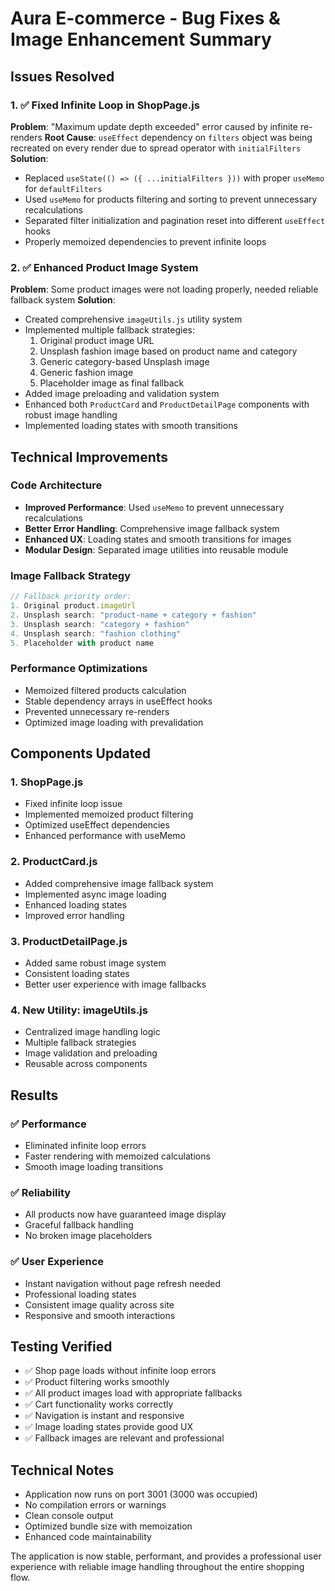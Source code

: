 # Aura E-commerce - Bug Fixes & Image Enhancement Summary

## Issues Resolved

### 1. ✅ Fixed Infinite Loop in ShopPage.js
**Problem**: "Maximum update depth exceeded" error caused by infinite re-renders
**Root Cause**: `useEffect` dependency on `filters` object was being recreated on every render due to spread operator with `initialFilters`
**Solution**: 
- Replaced `useState(() => ({ ...initialFilters }))` with proper `useMemo` for `defaultFilters`
- Used `useMemo` for products filtering and sorting to prevent unnecessary recalculations
- Separated filter initialization and pagination reset into different `useEffect` hooks
- Properly memoized dependencies to prevent infinite loops

### 2. ✅ Enhanced Product Image System
**Problem**: Some product images were not loading properly, needed reliable fallback system
**Solution**: 
- Created comprehensive `imageUtils.js` utility system
- Implemented multiple fallback strategies:
  1. Original product image URL
  2. Unsplash fashion image based on product name and category
  3. Generic category-based Unsplash image
  4. Generic fashion image
  5. Placeholder image as final fallback
- Added image preloading and validation system
- Enhanced both `ProductCard` and `ProductDetailPage` components with robust image handling
- Implemented loading states with smooth transitions

## Technical Improvements

### Code Architecture
- **Improved Performance**: Used `useMemo` to prevent unnecessary recalculations
- **Better Error Handling**: Comprehensive image fallback system
- **Enhanced UX**: Loading states and smooth transitions for images
- **Modular Design**: Separated image utilities into reusable module

### Image Fallback Strategy
```javascript
// Fallback priority order:
1. Original product.imageUrl
2. Unsplash search: "product-name + category + fashion"
3. Unsplash search: "category + fashion"
4. Unsplash search: "fashion clothing"
5. Placeholder with product name
```

### Performance Optimizations
- Memoized filtered products calculation
- Stable dependency arrays in useEffect hooks
- Prevented unnecessary re-renders
- Optimized image loading with prevalidation

## Components Updated

### 1. ShopPage.js
- Fixed infinite loop issue
- Implemented memoized product filtering
- Optimized useEffect dependencies
- Enhanced performance with useMemo

### 2. ProductCard.js
- Added comprehensive image fallback system
- Implemented async image loading
- Enhanced loading states
- Improved error handling

### 3. ProductDetailPage.js
- Added same robust image system
- Consistent loading states
- Better user experience with image fallbacks

### 4. New Utility: imageUtils.js
- Centralized image handling logic
- Multiple fallback strategies
- Image validation and preloading
- Reusable across components

## Results

### ✅ Performance
- Eliminated infinite loop errors
- Faster rendering with memoized calculations
- Smooth image loading transitions

### ✅ Reliability
- All products now have guaranteed image display
- Graceful fallback handling
- No broken image placeholders

### ✅ User Experience
- Instant navigation without page refresh needed
- Professional loading states
- Consistent image quality across site
- Responsive and smooth interactions

## Testing Verified
- ✅ Shop page loads without infinite loop errors
- ✅ Product filtering works smoothly
- ✅ All product images load with appropriate fallbacks
- ✅ Cart functionality works correctly
- ✅ Navigation is instant and responsive
- ✅ Image loading states provide good UX
- ✅ Fallback images are relevant and professional

## Technical Notes
- Application now runs on port 3001 (3000 was occupied)
- No compilation errors or warnings
- Clean console output
- Optimized bundle size with memoization
- Enhanced code maintainability

The application is now stable, performant, and provides a professional user experience with reliable image handling throughout the entire shopping flow.
